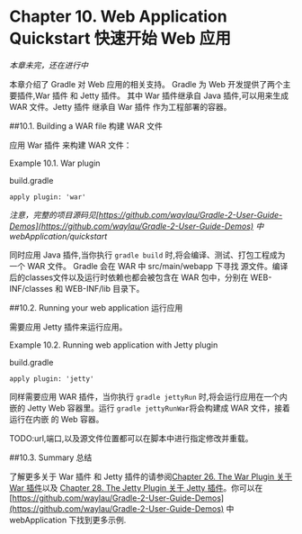 Chapter 10. Web Application Quickstart 快速开始 Web 应用
===================

*本章未完，还在进行中*

本章介绍了 Gradle 对 Web 应用的相关支持。 Gradle 为 Web 开发提供了两个主要插件,War 插件 和 Jetty 插件。 其中 War 插件继承自 Java 插件,可以用来生成 WAR 文件。Jetty 插件 继承自 War 插件 作为工程部署的容器。

##10.1. Building a WAR file 构建 WAR 文件

应用 War 插件 来构建 WAR 文件：

Example 10.1. War plugin

build.gradle

	apply plugin: 'war'

*注意，完整的项目源码见[https://github.com/waylau/Gradle-2-User-Guide-Demos](https://github.com/waylau/Gradle-2-User-Guide-Demos) 中 webApplication/quickstart*

同时应用 Java 插件,当你执行 `gradle build` 时,将会编译、测试、打包工程成为一个 WAR 文件。 Gradle 会在 WAR 中 src/main/webapp 下寻找 源文件。编译后的classes文件以及运行时依赖也都会被包含在 WAR  包中，分别在 WEB-INF/classes 和 WEB-INF/lib 目录下。

##10.2. Running your web application 运行应用

需要应用 Jetty 插件来运行应用。

Example 10.2. Running web application with Jetty plugin

build.gradle

	apply plugin: 'jetty'

同样需要应用 WAR 插件，当你执行 `gradle jettyRun` 时,将会运行应用在一个内嵌的 Jetty Web 容器里。运行 `gradle jettyRunWar`将会构建成 WAR 文件，接着运行在内嵌 的 Web 容器。

TODO:url,端口,以及源文件位置都可以在脚本中进行指定修改并重载。

##10.3. Summary 总结

了解更多关于 War 插件 和 Jetty 插件的请参阅[Chapter 26. The War Plugin 关于 War 插件](https://github.com/waylau/Gradle-2-User-Guide/blob/master/Chapter%2026.%20The%20War%20Plugin%20%E5%85%B3%E4%BA%8E%20War%20%E6%8F%92%E4%BB%B6.md)以及 [Chapter 28. The Jetty Plugin 关于 Jetty 插件](https://github.com/waylau/Gradle-2-User-Guide/blob/master/Chapter%2028.%20The%20Jetty%20Plugin%20%E5%85%B3%E4%BA%8E%20Jetty%20%E6%8F%92%E4%BB%B6.md)。你可以在[https://github.com/waylau/Gradle-2-User-Guide-Demos](https://github.com/waylau/Gradle-2-User-Guide-Demos) 中 webApplication 下找到更多示例.